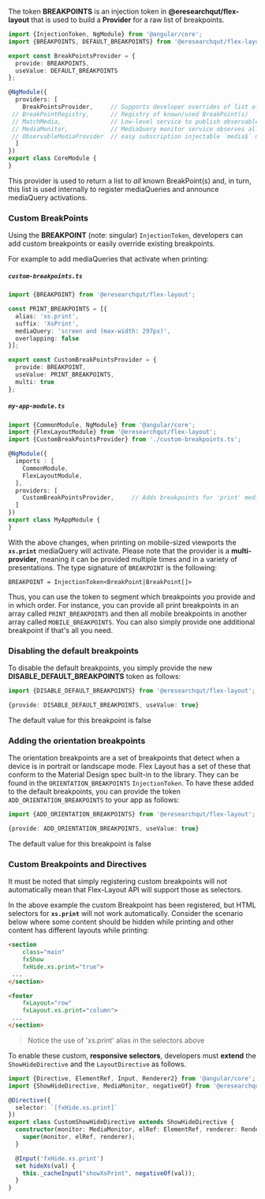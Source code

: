 The token **BREAKPOINTS** is an injection token in **@eresearchqut/flex-layout** that is used to build a **Provider** for a 
raw list of breakpoints.

```typescript
import {InjectionToken, NgModule} from '@angular/core';
import {BREAKPOINTS, DEFAULT_BREAKPOINTS} from '@eresearchqut/flex-layout';

export const BreakPointsProvider = { 
  provide: BREAKPOINTS,
  useValue: DEFAULT_BREAKPOINTS
};

@NgModule({
  providers: [
    BreakPointsProvider,     // Supports developer overrides of list of known breakpoints
 // BreakPointRegistry,      // Registry of known/used BreakPoint(s)
 // MatchMedia,              // Low-level service to publish observables w/ window.matchMedia()
 // MediaMonitor,            // MediaQuery monitor service observes all known breakpoints
 // ObservableMediaProvider  // easy subscription injectable `media$` matchMedia observable
  ]
})
export class CoreModule {
}
```

This provider is used to return a list to *all* known BreakPoint(s) and, in turn, this list is used internally to 
register mediaQueries and announce mediaQuery activations.


### Custom BreakPoints

Using the **BREAKPOINT** (note: singular) `InjectionToken`, developers can add custom breakpoints or easily override 
existing breakpoints. 

For example to add mediaQueries that activate when printing:

##### `custom-breakpoints.ts`

```typescript
import {BREAKPOINT} from '@eresearchqut/flex-layout';

const PRINT_BREAKPOINTS = [{
  alias: 'xs.print',
  suffix: 'XsPrint',
  mediaQuery: 'screen and (max-width: 297px)',
  overlapping: false
}];

export const CustomBreakPointsProvider = { 
  provide: BREAKPOINT,
  useValue: PRINT_BREAKPOINTS,
  multi: true
};
```

##### `my-app-module.ts`

```typescript
import {CommonModule, NgModule} from '@angular/core';
import {FlexLayoutModule} from '@eresearchqut/flex-layout';
import {CustomBreakPointsProvider} from './custom-breakpoints.ts';

@NgModule({
  imports : [
    CommonModule,
    FlexLayoutModule,
  ],
  providers: [
    CustomBreakPointsProvider,     // Adds breakpoints for 'print' mediaQueries
  ]
})
export class MyAppModule {
}
```

With the above changes, when printing on mobile-sized viewports the **`xs.print`** mediaQuery will activate. Please note
that the provider is a **multi-provider**, meaning it can be provided multiple times and in a variety of
presentations. The type signature of `BREAKPOINT` is the following:

`BREAKPOINT = InjectionToken<BreakPoint|BreakPoint[]>`

Thus, you can use the token to segment which breakpoints you provide and in which order. For instance,
you can provide all print breakpoints in an array called `PRINT_BREAKPOINTS` and then all mobile breakpoints
in another array called `MOBILE_BREAKPOINTS`. You can also simply provide one additional breakpoint if that's
all you need.

### Disabling the default breakpoints

To disable the default breakpoints, you simply provide the new **DISABLE_DEFAULT_BREAKPOINTS** token as follows:

```typescript
import {DISABLE_DEFAULT_BREAKPOINTS} from '@eresearchqut/flex-layout';

{provide: DISABLE_DEFAULT_BREAKPOINTS, useValue: true}
```

The default value for this breakpoint is false

### Adding the orientation breakpoints

The orientation breakpoints are a set of breakpoints that detect when a device is in portrait or landscape mode. Flex
Layout has a set of these that conform to the Material Design spec built-in to the library. They can be found in the 
`ORIENTATION_BREAKPOINTS` `InjectionToken`. To have these added to the default breakpoints, you can provide the token
`ADD_ORIENTATION_BREAKPOINTS` to your app as follows:

```typescript
import {ADD_ORIENTATION_BREAKPOINTS} from '@eresearchqut/flex-layout';

{provide: ADD_ORIENTATION_BREAKPOINTS, useValue: true}
```

The default value for this breakpoint is false

### Custom Breakpoints and Directives

It must be noted that simply registering custom breakpoints will not automatically mean that Flex-Layout API will 
support those as selectors. 

In the above example the custom Breakpoint has been registered, but HTML selectors for **`xs.print`** will not work 
automatically.  Consider the scenario below where some content should be hidden while printing and other content has 
different layouts while printing:

```html
<section 
    class="main" 
    fxShow 
    fxHide.xs.print="true"> 
 ... 
</section>

<footer 
    fxLayout="row" 
    fxLayout.xs.print="column"> 
 ... 
</section>
```

> Notice the use of 'xs.print' alias in the selectors above

To enable these custom, **responsive selectors**, developers must **extend** the `ShowHideDirective` and the 
`LayoutDirective` as follows.

```typescript
import {Directive, ElementRef, Input, Renderer2} from '@angular/core';
import {ShowHideDirective, MediaMonitor, negativeOf} from '@eresearchqut/flex-layout';

@Directive({
  selector: `[fxHide.xs.print]`
})
export class CustomShowHideDirective extends ShowHideDirective {
  constructor(monitor: MediaMonitor, elRef: ElementRef, renderer: Renderer2) {
    super(monitor, elRef, renderer);
  }

  @Input('fxHide.xs.print')
  set hideXs(val) {
    this._cacheInput("showXsPrint", negativeOf(val));
  }
}
```
